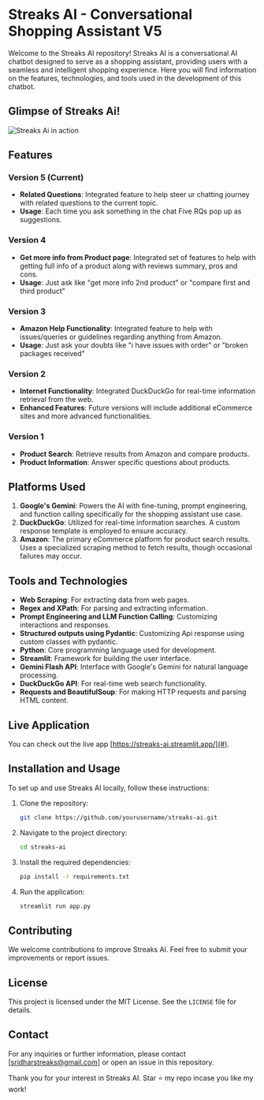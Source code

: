 # Streaks AI - Conversational Shopping Assistant V5

Welcome to the Streaks AI repository! Streaks AI is a conversational AI chatbot designed to serve as a shopping assistant, providing users with a seamless and intelligent shopping experience. Here you will find information on the features, technologies, and tools used in the development of this chatbot.

## Glimpse of Streaks Ai!
![Streaks Ai in action]()

## Features

### Version 5 (Current)
- **Related Questions**: Integrated feature to help steer ur chatting journey with related questions to the current topic.
- **Usage**: Each time you ask something in the chat Five RQs pop up as suggestions. 

### Version 4
- **Get more info from Product page**: Integrated set of features to help with getting full info of a product along with reviews summary, pros and cons.
- **Usage**: Just ask like "get more info 2nd product" or "compare first and third product"

### Version 3
- **Amazon Help Functionality**: Integrated feature to help with issues/queries or guidelines regarding anything from Amazon.
- **Usage**: Just ask your doubts like "i have issues with order" or "broken packages received"

### Version 2 
- **Internet Functionality**: Integrated DuckDuckGo for real-time information retrieval from the web.
- **Enhanced Features**: Future versions will include additional eCommerce sites and more advanced functionalities.

### Version 1
- **Product Search**: Retrieve results from Amazon and compare products.
- **Product Information**: Answer specific questions about products.

## Platforms Used

1. **Google's Gemini**: Powers the AI with fine-tuning, prompt engineering, and function calling specifically for the shopping assistant use case.
2. **DuckDuckGo**: Utilized for real-time information searches. A custom response template is employed to ensure accuracy.
3. **Amazon**: The primary eCommerce platform for product search results. Uses a specialized scraping method to fetch results, though occasional failures may occur.

## Tools and Technologies

- **Web Scraping**: For extracting data from web pages.
- **Regex and XPath**: For parsing and extracting information.
- **Prompt Engineering and LLM Function Calling**: Customizing interactions and responses.
- **Structured outputs using Pydantic**: Customizing Api response using custom classes with pydantic.
- **Python**: Core programming language used for development.
- **Streamlit**: Framework for building the user interface.
- **Gemini Flash API**: Interface with Google's Gemini for natural language processing.
- **DuckDuckGo API**: For real-time web search functionality.
- **Requests and BeautifulSoup**: For making HTTP requests and parsing HTML content.

## Live Application

You can check out the live app [https://streaks-ai.streamlit.app/](#).

## Installation and Usage

To set up and use Streaks AI locally, follow these instructions:

1. Clone the repository:
   ```bash
   git clone https://github.com/yourusername/streaks-ai.git
   ```

2. Navigate to the project directory:
   ```bash
   cd streaks-ai
   ```

3. Install the required dependencies:
   ```bash
   pip install -r requirements.txt
   ```

4. Run the application:
   ```bash
   streamlit run app.py
   ```

## Contributing

We welcome contributions to improve Streaks AI. Feel free to submit your improvements or report issues.

## License

This project is licensed under the MIT License. See the `LICENSE` file for details.

## Contact

For any inquiries or further information, please contact [sridharstreaks@gmail.com] or open an issue in this repository.

Thank you for your interest in Streaks AI. Star ⭐ my repo incase you like my work!
